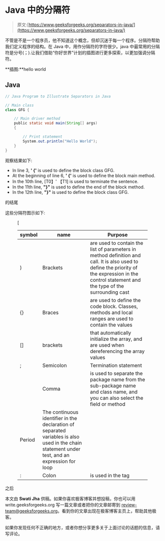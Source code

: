 # Java 中的分隔符

> 原文:[https://www.geeksforgeeks.org/separators-in-java/](https://www.geeksforgeeks.org/separators-in-java/)

不管是不是一个程序员，他不知道这个概念，但却沉迷于每一个程序。分隔符帮助我们定义程序的结构。在 Java 中，用作分隔符的字符很少。java 中最常用的分隔符是分号(；).让我们借助“你好世界”计划的插图进行更多探索，以更加强调分隔符。

**插图:**hello world

## Java

```java
// Java Program to Illustrate Separators in Java

// Main class
class GFG {

    // Main driver method
    public static void main(String[] args)
    {

        // Print statement
        System.out.println("Hello World");
    }
}
```

观察结果如下:

*   In line 3, **' {'** is used to define the block class GFG.
*   At the beginning of line 6, **' {'** is used to define the block main method.
*   In the 10th line, [T0】' 【T1] is used to terminate the sentence.
*   In the 11th line, **"}"** is used to define the end of the block method.
*   In the 12th line, **"}"** is used to define the block class GFG.

的结尾

这些分隔符图示如下:

<figure class="table">[

| symbol | name | Purpose |
| --- | --- | --- |
| ) | Brackets | are used to contain the list of parameters in method definition and call. It is also used to define the priority of the expression in the control statement and the type of the surrounding cast |
| {} | Braces | are used to define the code block. Classes, methods and local ranges are used to contain the values |
| [] | brackets | that automatically initialize the array, and are used when dereferencing the array values |
| ; | Semicolon | Termination statement |
|  | Comma | is used to separate the package name from the sub-package name and class name, and you can also select the field or method |
| Period | The continuous identifier in the declaration of separated variables is also used in the chain statement under test, and an expression for loop |
| : | Colon | is used in the tag |  |

</figure>

之后

本文由 **Swati Jha** 供稿。如果你喜欢极客博客并想投稿，你也可以用 write.geeksforgeeks.org 写一篇文章或者把你的文章邮寄到 review-team@geeksforgeeks.org。看到你的文章出现在极客博客主页上，帮助其他极客。

如果你发现任何不正确的地方，或者你想分享更多关于上面讨论的话题的信息，请写评论。
